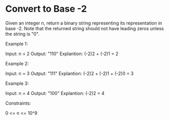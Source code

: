 # Convert to Base -2

Given an integer n, return a binary string representing its representation in base -2.
Note that the returned string should not have leading zeros unless the string is "0".

Example 1:

Input: n = 2
Output: "110"
Explantion: (-2)2 + (-2)1 = 2

Example 2:

Input: n = 3
Output: "111"
Explantion: (-2)2 + (-2)1 + (-2)0 = 3

Example 3:

Input: n = 4
Output: "100"
Explantion: (-2)2 = 4

Constraints:

0 <= n <= 10^9
